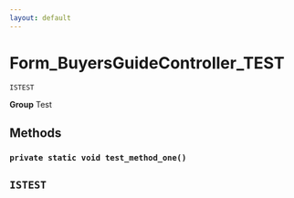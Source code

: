 ```yaml
---
layout: default
---
```

# Form_BuyersGuideController_TEST

`ISTEST`



**Group** Test

## Methods
### `private static void test_method_one()`

`ISTEST`
---
